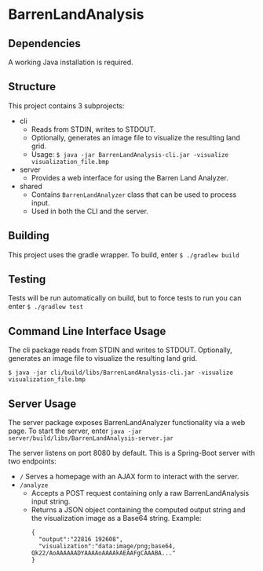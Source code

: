 # BarrenLandAnalysis

## Dependencies
A working Java installation is required.

## Structure
This project contains 3 subprojects:
- cli
  - Reads from STDIN, writes to STDOUT.
  - Optionally, generates an image file to visualize the resulting land grid.
  - Usage: `$ java -jar BarrenLandAnalysis-cli.jar -visualize visualization_file.bmp`
- server
  - Provides a web interface for using the Barren Land Analyzer.
- shared
  - Contains `BarrenLandAnalyzer` class that can be used to process input.
  - Used in both the CLI and the server.

## Building
This project uses the gradle wrapper. To build, enter `$ ./gradlew build`

## Testing
Tests will be run automatically on build, but to force tests to run you can enter `$ ./gradlew test`

## Command Line Interface Usage
The cli package reads from STDIN and writes to STDOUT. Optionally, generates an image file to visualize the resulting land grid.

```$ java -jar cli/build/libs/BarrenLandAnalysis-cli.jar -visualize visualization_file.bmp```

## Server Usage
The server package exposes BarrenLandAnalyzer functionality via a web page. To start the server, enter `java -jar server/build/libs/BarrenLandAnalysis-server.jar`

The server listens on port 8080 by default. This is a Spring-Boot server with two endpoints:

- `/` Serves a homepage with an AJAX form to interact with the server.
- `/analyze`
  - Accepts a POST request containing only a raw BarrenLandAnalysis input string.
  - Returns a JSON object containing the computed output string and the visualization image as a Base64 string.
    Example:
    ```
    {
      "output":"22816 192608",
      "visualization":"data:image/png;base64, Qk22/AoAAAAAADYAAAAoAAAAkAEAAFgCAAABA..."
    }
    ```
